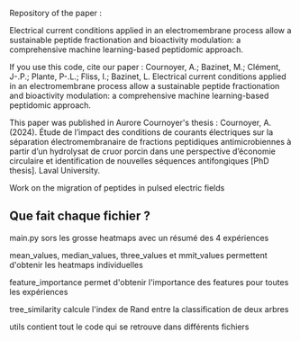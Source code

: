 Repository of the paper : 

 Electrical current conditions applied in an electromembrane process allow a sustainable peptide fractionation and bioactivity modulation: a comprehensive machine learning-based peptidomic approach.

If you use this code, cite our paper : 
Cournoyer, A.; Bazinet, M.; Clément, J-.P.; Plante, P-.L.; Fliss, I.; Bazinet, L.  Electrical current conditions applied in an electromembrane process allow a sustainable peptide fractionation and bioactivity modulation: a comprehensive machine learning-based peptidomic approach.


This paper was published in Aurore Cournoyer's thesis : 
Cournoyer, A. (2024). Étude de l’impact des conditions de courants électriques sur la séparation électromembranaire de fractions peptidiques antimicrobiennes à partir d’un hydrolysat de cruor porcin dans une perspective d’économie circulaire et identification de nouvelles séquences antifongiques [PhD thesis]. Laval University.


Work on the migration of peptides in pulsed electric fields

## Que fait chaque fichier ?
main.py sors les grosse heatmaps avec un résumé des 4 expériences

mean_values, median_values, three_values et mmit_values permettent d'obtenir les heatmaps individuelles

feature_importance permet d'obtenir l'importance des features pour toutes les expériences

tree_similarity calcule l'index de Rand entre la classification de deux arbres

utils contient tout le code qui se retrouve dans différents fichiers
